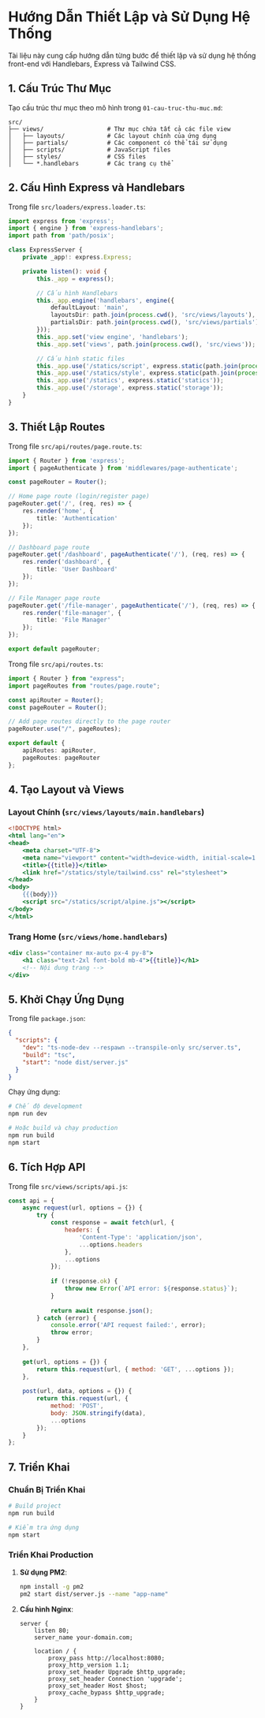 # Hướng Dẫn Thiết Lập và Sử Dụng Hệ Thống

Tài liệu này cung cấp hướng dẫn từng bước để thiết lập và sử dụng hệ thống front-end với Handlebars, Express và Tailwind CSS.

## 1. Cấu Trúc Thư Mục

Tạo cấu trúc thư mục theo mô hình trong `01-cau-truc-thu-muc.md`:

```
src/
├── views/                  # Thư mục chứa tất cả các file view
│   ├── layouts/            # Các layout chính của ứng dụng
│   ├── partials/           # Các component có thể tái sử dụng
│   ├── scripts/            # JavaScript files
│   ├── styles/             # CSS files
│   └── *.handlebars        # Các trang cụ thể
```

## 2. Cấu Hình Express và Handlebars

Trong file `src/loaders/express.loader.ts`:

```typescript
import express from 'express';
import { engine } from 'express-handlebars';
import path from 'path/posix';

class ExpressServer {
    private _app!: express.Express;

    private listen(): void {
        this._app = express();

        // Cấu hình Handlebars
        this._app.engine('handlebars', engine({
            defaultLayout: 'main',
            layoutsDir: path.join(process.cwd(), 'src/views/layouts'),
            partialsDir: path.join(process.cwd(), 'src/views/partials'),
        }));
        this._app.set('view engine', 'handlebars');
        this._app.set('views', path.join(process.cwd(), 'src/views'));

        // Cấu hình static files
        this._app.use('/statics/script', express.static(path.join(process.cwd(),'src/views/scripts')));
        this._app.use('/statics/style', express.static(path.join(process.cwd(), 'src/views/styles')));
        this._app.use('/statics', express.static('statics'));
        this._app.use('/storage', express.static('storage'));
    }
}
```

## 3. Thiết Lập Routes

Trong file `src/api/routes/page.route.ts`:

```typescript
import { Router } from 'express';
import { pageAuthenticate } from 'middlewares/page-authenticate';

const pageRouter = Router();

// Home page route (login/register page)
pageRouter.get('/', (req, res) => {
    res.render('home', {
        title: 'Authentication'
    });
});

// Dashboard page route
pageRouter.get('/dashboard', pageAuthenticate('/'), (req, res) => {
    res.render('dashboard', {
        title: 'User Dashboard'
    });
});

// File Manager page route
pageRouter.get('/file-manager', pageAuthenticate('/'), (req, res) => {
    res.render('file-manager', {
        title: 'File Manager'
    });
});

export default pageRouter;
```

Trong file `src/api/routes.ts`:

```typescript
import { Router } from "express";
import pageRoutes from "routes/page.route";

const apiRouter = Router();
const pageRouter = Router();

// Add page routes directly to the page router
pageRouter.use("/", pageRoutes);

export default {
    apiRoutes: apiRouter,
    pageRoutes: pageRouter
};
```

## 4. Tạo Layout và Views

### Layout Chính (`src/views/layouts/main.handlebars`)

```handlebars
<!DOCTYPE html>
<html lang="en">
<head>
    <meta charset="UTF-8">
    <meta name="viewport" content="width=device-width, initial-scale=1.0">
    <title>{{title}}</title>
    <link href="/statics/style/tailwind.css" rel="stylesheet">
</head>
<body>
    {{{body}}}
    <script src="/statics/script/alpine.js"></script>
</body>
</html>
```

### Trang Home (`src/views/home.handlebars`)

```handlebars
<div class="container mx-auto px-4 py-8">
    <h1 class="text-2xl font-bold mb-4">{{title}}</h1>
    <!-- Nội dung trang -->
</div>
```

## 5. Khởi Chạy Ứng Dụng

Trong file `package.json`:

```json
{
  "scripts": {
    "dev": "ts-node-dev --respawn --transpile-only src/server.ts",
    "build": "tsc",
    "start": "node dist/server.js"
  }
}
```

Chạy ứng dụng:

```bash
# Chế độ development
npm run dev

# Hoặc build và chạy production
npm run build
npm start
```

## 6. Tích Hợp API

Trong file `src/views/scripts/api.js`:

```javascript
const api = {
    async request(url, options = {}) {
        try {
            const response = await fetch(url, {
                headers: {
                    'Content-Type': 'application/json',
                    ...options.headers
                },
                ...options
            });
            
            if (!response.ok) {
                throw new Error(`API error: ${response.status}`);
            }
            
            return await response.json();
        } catch (error) {
            console.error('API request failed:', error);
            throw error;
        }
    },
    
    get(url, options = {}) {
        return this.request(url, { method: 'GET', ...options });
    },
    
    post(url, data, options = {}) {
        return this.request(url, {
            method: 'POST',
            body: JSON.stringify(data),
            ...options
        });
    }
};
```

## 7. Triển Khai

### Chuẩn Bị Triển Khai

```bash
# Build project
npm run build

# Kiểm tra ứng dụng
npm start
```

### Triển Khai Production

1. **Sử dụng PM2**:
   ```bash
   npm install -g pm2
   pm2 start dist/server.js --name "app-name"
   ```

2. **Cấu hình Nginx**:
   ```nginx
   server {
       listen 80;
       server_name your-domain.com;

       location / {
           proxy_pass http://localhost:8080;
           proxy_http_version 1.1;
           proxy_set_header Upgrade $http_upgrade;
           proxy_set_header Connection 'upgrade';
           proxy_set_header Host $host;
           proxy_cache_bypass $http_upgrade;
       }
   }
   ```